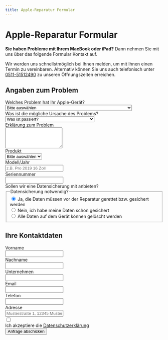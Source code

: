 ```yaml
---
title: Apple-Reparatur Formular
---
```


# Apple-Reparatur Formular

**Sie haben Probleme mit Ihrem MacBook oder iPad?** Dann nehmen Sie mit uns über das folgende Formular Kontakt auf.

Wir werden uns schnellstmöglich bei Ihnen melden, um mit Ihnen einen Termin zu vereinbaren. Alternativ können Sie uns auch telefonisch unter [0511-51512490](tel:051151512490) zu unseren Öffnungszeiten erreichen.

<div class="not-prose max-w-2xl mx-auto mt-16 bg-gray-50 p-3 sm:p-6 border rounded-lg shadow-lg">
  <form name="repair-laptop-reparatur" method="POST" action="/repair/kontakt/success/" netlify>
    <input type="hidden" name="subject" value="Apple-Reparatur - %{submissionId}" />
    <div class="grid grid-cols-1 gap-y-6 gap-x-8 sm:grid-cols-2">
      <h2 class="sm:col-span-2 text-2xl text-gray-900 font-bold mb-0">Angaben zum Problem</h2>
      <div class="sm:col-span-2">
        <label for="problem" class="block text-sm font-semibold leading-6 text-gray-900">Welches Problem hat Ihr Apple-Gerät?</label>
        <div class="mt-2.5">
          <select name="problem" id="problem" required="required" class="block w-full rounded-md border-0 py-2 px-3.5 text-sm leading-6 text-gray-900 shadow-sm ring-1 ring-inset ring-gray-300 placeholder:text-gray-400 focus:ring-2 focus:ring-inset focus:ring-blue-600">
            <option value="" class="placeholder" disabled="" selected="selected">Bitte auswählen</option>
            <option value="Gerät Startet nicht">Gerät Startet nicht</option>
            <option value="Das Gerät befindet sich in einer Endlosschleife beim Hochfahren">Das Gerät befindet sich in einer Endlosschleife beim Hochfahren</option>
            <option value="Gerät fährt hoch, aber ohne Bildsignal ">Gerät fährt hoch, aber ohne Bildsignal</option>
            <option value="Das Gerät bleibt beim Start bei Apple-Logo hängen">Das Gerät bleibt beim Start bei Apple-Logo hängen</option>
            <option value="Das Gerät schaltet sich während des Betriebs automatisch aus">Das Gerät schaltet sich während des Betriebs automatisch aus</option>
            <option value="Das Update bricht kontinuierlich ab">Das Update bricht kontinuierlich ab</option>
            <option value="Gerät ist sehr langsam">Gerät ist sehr langsam</option>
            <option value="Verdacht auf einen Trojaner oder einen Hackerangriff">Verdacht auf einen Trojaner oder einen Hackerangriff</option>
            <option value="Bildschirm ist beschädigt">Bildschirm ist beschädigt</option>
            <option value="Tastatur-Problem">Tastatur-Problem</option>
            <option value="Gehäuse ist beschädigt ">Gehäuse ist beschädigt </option>
            <option value="Akku lädt nicht mehr">Akku lädt nicht mehr</option>
            <option value="Akkuleistung ist zu niedrig">Akkuleistung ist zu niedrig</option>
            <option value="TouchPad funktioniert nicht">TouchPad funktioniert nicht</option>
            <option value="TouchBar funktioniert nicht">TouchBar funktioniert nicht</option>
            <option value="Datenverlust">Datenverlust</option>
            <option value="Sonstiges">Sonstiges</option>
          </select>
        </div>
      </div>
      <div class="sm:col-span-2">
        <label for="cause" class="block text-sm font-semibold leading-6 text-gray-900">Was ist die mögliche Ursache des Problems?</label>
        <div class="mt-2.5">
          <select name="cause" id="cause" required class="block w-full rounded-md border-0 py-2 px-3.5 text-sm leading-6 text-gray-900 shadow-sm ring-1 ring-inset ring-gray-300 placeholder:text-gray-400 focus:ring-2 focus:ring-inset focus:ring-blue-600">
            <option value="" class="placeholder" disabled="" selected="selected">Was ist passiert?</option>
            <option value="Keine Vorkommnisse ">Keine Vorkommnisse</option>
            <option value="Gerät ist runtergefallen">Gerät ist runtergefallen</option>
            <option value="Wasserschäden (Flüssigkeit ohne Zucker)">Wasserschäden (Flüssigkeit ohne Zucker)</option>
            <option value="Flüssigkeitsschäden (Flüssigkeit mit Zucker)">Flüssigkeitsschäden (Flüssigkeit mit Zucker)</option>
            <option value="Überspannung">Überspannung</option>
            <option value="Updates">Updates</option>
            <option value="Sonstiges">Sonstiges</option>
          </select>
        </div>
      </div>
      <div class="sm:col-span-2">
        <label for="message" class="block text-sm font-semibold leading-6 text-gray-900">Erklärung zum Problem</label>
        <div class="mt-2.5">
          <textarea name="message" id="message" rows="4" class="block w-full rounded-md border-0 py-2 px-3.5 text-sm leading-6 text-gray-900 shadow-sm ring-1 ring-inset ring-gray-300 placeholder:text-gray-400 focus:ring-2 focus:ring-inset focus:ring-blue-600"></textarea>
        </div>
      </div>
      <div>
        <label for="product" class="block text-sm font-semibold leading-6 text-gray-900">Produkt</label>
        <div class="mt-2.5">
          <select name="product" id="product" required class="block w-full rounded-md border-0 py-2 px-3.5 text-sm leading-6 text-gray-900 shadow-sm ring-1 ring-inset ring-gray-300 placeholder:text-gray-400 focus:ring-2 focus:ring-inset focus:ring-blue-600">
            <option value="" class="placeholder" disabled="" selected="selected">Bitte auswählen</option>
            <option value="MacBook">MacBook</option>
            <option value="iMac">iMac</option>
            <option value="Mac mini">Mac mini</option>
            <option value="iPad">iPad</option>
            <option value="iPhone">iPhone</option>
          </select>
        </div>
      </div>
      <div>
        <label for="modell" class="block text-sm font-semibold leading-6 text-gray-900">Modell/Jahr</label>
        <div class="mt-2.5">
          <input type="text" name="modell" id="modell" placeholder="z.B. Pro 2019 16 Zoll" class="block w-full rounded-md border-0 py-2 px-3.5 text-sm leading-6 text-gray-900 shadow-sm ring-1 ring-inset ring-gray-300 placeholder:text-gray-400 focus:ring-2 focus:ring-inset focus:ring-blue-600">
        </div>
      </div>
      <div class="sm:col-span-2">
        <label for="serialnumber" class="block text-sm font-semibold leading-6 text-gray-900">Seriennummer</label>
        <div class="mt-2.5">
          <input type="text" name="serialnumber" id="serialnumber" class="block w-full rounded-md border-0 py-2 px-3.5 text-sm leading-6 text-gray-900 shadow-sm ring-1 ring-inset ring-gray-300 placeholder:text-gray-400 focus:ring-2 focus:ring-inset focus:ring-blue-600">
        </div>
      </div>
      <div class="sm:col-span-2">
        <label for="data-saving" class="block text-sm font-semibold leading-6 text-gray-900">Sollen wir eine Datensicherung mit anbieten?</label>
        <fieldset class="mt-4">
          <legend class="sr-only">Datensicherung notwendig?</legend>
          <div class="space-y-4">
            <div class="flex items-center">
              <input id="data-saving-yes" name="notification-method" type="radio" checked class="h-4 w-4 border-gray-300 text-blue-600 focus:ring-blue-600">
              <label for="data-saving-yes" class="ml-3 block text-sm font-light leading-6 text-gray-900">Ja, die Daten müssen vor der Reparatur gerettet bzw. gesichert werden</label>
            </div>
            <div class="flex items-center">
              <input id="data-saving-no" name="notification-method" type="radio" class="h-4 w-4 border-gray-300 text-blue-600 focus:ring-blue-600">
              <label for="data-saving-no" class="ml-3 block text-sm font-light leading-6 text-gray-900">Nein, ich habe meine Daten schon gesichert</label>
            </div>
            <div class="flex items-center">
              <input id="data-saving-delete" name="notification-method" type="radio" class="h-4 w-4 border-gray-300 text-blue-600 focus:ring-blue-600">
              <label for="data-saving-delete" class="ml-3 block text-sm font-light leading-6 text-gray-900">Alle Daten auf dem Gerät können gelöscht werden</label>
            </div>
          </div>
        </fieldset>
      </div>
      <h2 class="sm:col-span-2 text-2xl text-gray-900 font-bold mb-0 mt-6">Ihre Kontaktdaten</h2>
      <div>
        <label for="firstname" class="block text-sm font-semibold leading-6 text-gray-900">Vorname</label>
        <div class="mt-2.5">
          <input type="text" name="first-name" id="first-name" required autocomplete="given-name" class="block w-full rounded-md border-0 py-2 px-3.5 text-sm leading-6 text-gray-900 shadow-sm ring-1 ring-inset ring-gray-300 placeholder:text-gray-400 focus:ring-2 focus:ring-inset focus:ring-blue-600">
        </div>
      </div>
      <div>
        <label for="lastname" class="block text-sm font-semibold leading-6 text-gray-900">Nachname</label>
        <div class="mt-2.5">
          <input type="text" name="last-name" id="last-name" required autocomplete="family-name" class="block w-full rounded-md border-0 py-2 px-3.5 text-sm leading-6 text-gray-900 shadow-sm ring-1 ring-inset ring-gray-300 placeholder:text-gray-400 focus:ring-2 focus:ring-inset focus:ring-blue-600">
        </div>
      </div>
      <div class="sm:col-span-2">
        <label for="company" class="block text-sm font-semibold leading-6 text-gray-900">Unternehmen</label>
        <div class="mt-2.5">
          <input type="text" name="company" id="company" autocomplete="organization" class="block w-full rounded-md border-0 py-2 px-3.5 text-sm leading-6 text-gray-900 shadow-sm ring-1 ring-inset ring-gray-300 placeholder:text-gray-400 focus:ring-2 focus:ring-inset focus:ring-blue-600">
        </div>
      </div>
      <div class="sm:col-span-2">
        <label for="email" class="block text-sm font-semibold leading-6 text-gray-900">Email</label>
        <div class="mt-2.5">
          <input type="email" name="email" id="email" required autocomplete="email" class="block w-full rounded-md border-0 py-2 px-3.5 text-sm leading-6 text-gray-900 shadow-sm ring-1 ring-inset ring-gray-300 placeholder:text-gray-400 focus:ring-2 focus:ring-inset focus:ring-blue-600">
        </div>
      </div>
      <div class="sm:col-span-2">
        <label for="phone-number" class="block text-sm font-semibold leading-6 text-gray-900">Telefon</label>
        <div class="relative mt-2.5">
          <input type="tel" name="phone-number" id="phone-number" autocomplete="tel" class="block w-full rounded-md border-0 py-2 px-3.5 text-sm leading-6 text-gray-900 shadow-sm ring-1 ring-inset ring-gray-300 placeholder:text-gray-400 focus:ring-2 focus:ring-inset focus:ring-blue-600">
        </div>
      </div>
      <div class="sm:col-span-2">
        <label for="address" class="block text-sm font-semibold leading-6 text-gray-900">Adresse</label>
        <div class="relative mt-2.5">
          <input type="text" name="address" id="address" autocomplete="tel" class="block w-full rounded-md border-0 py-2 px-3.5 text-sm leading-6 text-gray-900 shadow-sm ring-1 ring-inset ring-gray-300 placeholder:text-gray-400 focus:ring-2 focus:ring-inset focus:ring-blue-600" placeholder="Musterstraße 1, 12345 Musterort">
        </div>
      </div>
      <div class="flex gap-x-4 sm:col-span-2">
        <div class="flex h-6 items-center">
          <input type="checkbox" name="privacy" class="rounded-md" required />
        </div>
        <label class="text-sm leading-6 text-gray-600" id="switch-1-label">
          Ich akzeptiere die 
          <a href="/datenschutz" class="font-semibold text-blue-600">Datenschutzerklärung</a>
        </label>
      </div>
    </div>
    <div class="mt-10">
      <button type="submit" class="block w-full rounded-md bg-blue-600 px-3.5 py-2.5 text-center text-sm font-semibold text-white shadow-sm hover:bg-blue-500 focus-visible:outline focus-visible:outline-2 focus-visible:outline-offset-2 focus-visible:outline-blue-600 duration-200">
        Anfrage abschicken
      </button>
    </div>
  </form>
</div>